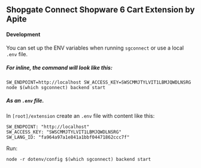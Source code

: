 ## Shopgate Connect Shopware 6 Cart Extension by Apite

#### Development

You can set up the ENV variables when running `sgconnect` or use a local `.env` file.

##### For inline, the command will look like this:

```shell
SW_ENDPOINT=http://localhost SW_ACCESS_KEY=SWSCMMJTYLVIT1LBMJQWDLNSRG node $(which sgconnect) backend start
```

##### As an `.env` file.

In `[root]/extension` create an `.env` file with content like this:

```dotenv
SW_ENDPOINT: "http://localhost"
SW_ACCESS_KEY: "SWSCMMJTYLVIT1LBMJQWDLNSRG"
SW_LANG_ID: "fa964a97a1e841a1bbf04471862ccc7f"
```

Run:

```shell
node -r dotenv/config $(which sgconnect) backend start
```
